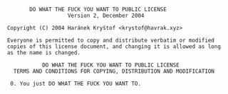 

            DO WHAT THE FUCK YOU WANT TO PUBLIC LICENSE
                        Version 2, December 2004

     Copyright (C) 2004 Haránek Kryštof <krystof@havrak.xyz>

     Everyone is permitted to copy and distribute verbatim or modified
     copies of this license document, and changing it is allowed as long
     as the name is changed.

                DO WHAT THE FUCK YOU WANT TO PUBLIC LICENSE
       TERMS AND CONDITIONS FOR COPYING, DISTRIBUTION AND MODIFICATION

      0. You just DO WHAT THE FUCK YOU WANT TO.


